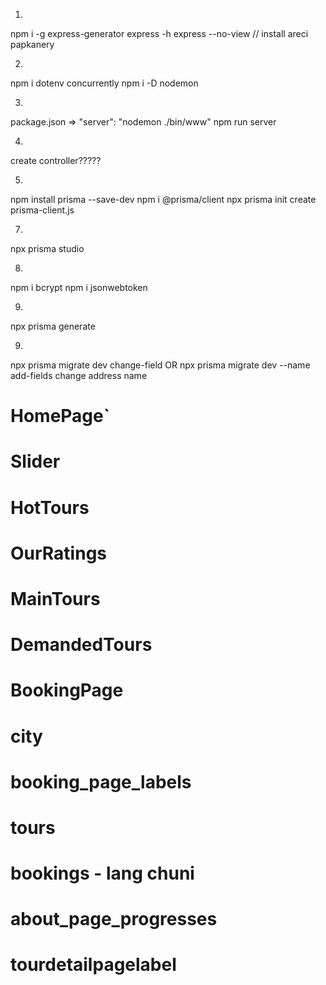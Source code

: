 
1.
npm i -g express-generator
express -h
express --no-view // install areci papkanery


2.
npm i dotenv concurrently
npm i -D nodemon


3.
package.json => "server": "nodemon ./bin/www"
npm run server


4.
create controller?????


5. 
npm install prisma --save-dev
npm i @prisma/client
npx prisma init
create prisma-client.js


7.
npx prisma studio


8.

npm i bcrypt
npm i jsonwebtoken



9.
npx prisma generate

9.
npx prisma migrate dev change-field OR npx prisma migrate dev --name add-fields
change address name





# HomePage`
# Slider
# HotTours
# OurRatings
# MainTours 
# DemandedTours 


# BookingPage
# city
# booking_page_labels
# tours
# bookings - lang chuni
# about_page_progresses
# tourdetailpagelabel